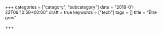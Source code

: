 +++
categories = ["category", "subcategory"]
date = "2018-01-22T09:10:50+00:00"
draft = true
keywords = ["tech"]
tags = []
title = "Être gros"

+++

<!--more-->
